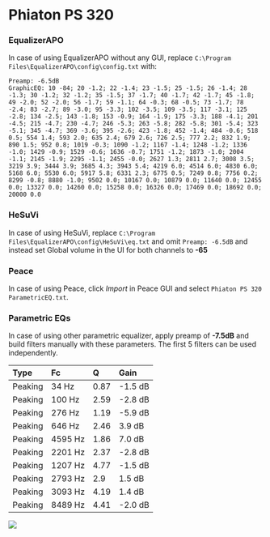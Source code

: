 # Phiaton PS 320

### EqualizerAPO
In case of using EqualizerAPO without any GUI, replace `C:\Program Files\EqualizerAPO\config\config.txt`
with:
```
Preamp: -6.5dB
GraphicEQ: 10 -84; 20 -1.2; 22 -1.4; 23 -1.5; 25 -1.5; 26 -1.4; 28 -1.3; 30 -1.2; 32 -1.2; 35 -1.5; 37 -1.7; 40 -1.7; 42 -1.7; 45 -1.8; 49 -2.0; 52 -2.0; 56 -1.7; 59 -1.1; 64 -0.3; 68 -0.5; 73 -1.7; 78 -2.4; 83 -2.7; 89 -3.0; 95 -3.3; 102 -3.5; 109 -3.5; 117 -3.1; 125 -2.8; 134 -2.5; 143 -1.8; 153 -0.9; 164 -1.9; 175 -3.3; 188 -4.1; 201 -4.5; 215 -4.7; 230 -4.7; 246 -5.3; 263 -5.8; 282 -5.8; 301 -5.4; 323 -5.1; 345 -4.7; 369 -3.6; 395 -2.6; 423 -1.8; 452 -1.4; 484 -0.6; 518 0.5; 554 1.4; 593 2.0; 635 2.4; 679 2.6; 726 2.5; 777 2.2; 832 1.9; 890 1.5; 952 0.8; 1019 -0.3; 1090 -1.2; 1167 -1.4; 1248 -1.2; 1336 -1.0; 1429 -0.9; 1529 -0.6; 1636 -0.7; 1751 -1.2; 1873 -1.0; 2004 -1.1; 2145 -1.9; 2295 -1.1; 2455 -0.0; 2627 1.3; 2811 2.7; 3008 3.5; 3219 3.9; 3444 3.9; 3685 4.3; 3943 5.4; 4219 6.0; 4514 6.0; 4830 6.0; 5168 6.0; 5530 6.0; 5917 5.8; 6331 2.3; 6775 0.5; 7249 0.8; 7756 0.2; 8299 -0.8; 8880 -1.0; 9502 0.0; 10167 0.0; 10879 0.0; 11640 0.0; 12455 0.0; 13327 0.0; 14260 0.0; 15258 0.0; 16326 0.0; 17469 0.0; 18692 0.0; 20000 0.0
```

### HeSuVi
In case of using HeSuVi, replace `C:\Program Files\EqualizerAPO\config\HeSuVi\eq.txt` and omit `Preamp:
-6.5dB` and instead set Global volume in the UI for both channels to **-65**

### Peace
In case of using Peace, click *Import* in Peace GUI and select `Phiaton PS 320 ParametricEQ.txt`.

### Parametric EQs
In case of using other parametric equalizer, apply preamp of **-7.5dB** and build filters manually with
these parameters. The first 5 filters can be used independently.

| Type    | Fc      |    Q | Gain    |
|:--------|:--------|:-----|:--------|
| Peaking | 34 Hz   | 0.87 | -1.5 dB |
| Peaking | 100 Hz  | 2.59 | -2.8 dB |
| Peaking | 276 Hz  | 1.19 | -5.9 dB |
| Peaking | 646 Hz  | 2.46 | 3.9 dB  |
| Peaking | 4595 Hz | 1.86 | 7.0 dB  |
| Peaking | 2201 Hz | 2.37 | -2.8 dB |
| Peaking | 1207 Hz | 4.77 | -1.5 dB |
| Peaking | 2793 Hz | 2.9  | 1.5 dB  |
| Peaking | 3093 Hz | 4.19 | 1.4 dB  |
| Peaking | 8489 Hz | 4.41 | -2.0 dB |

![](https://raw.githubusercontent.com/jaakkopasanen/AutoEq/master/results/headphonecom/headphonecom/Phiaton%20PS%20320/Phiaton%20PS%20320.png)